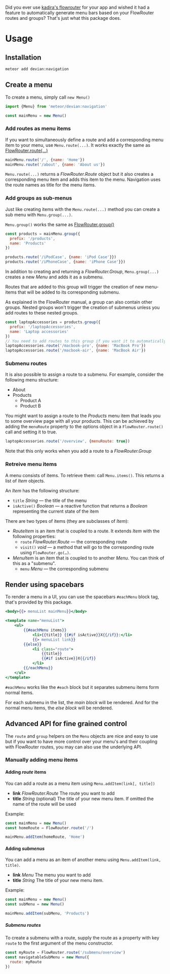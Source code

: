 Did you ever use [kadira's flowrouter](https://github.com/kadirahq/flow-router) for your app and wished it had a feature to automatically generate menu bars based on your FlowRouter routes and groups? That's just what this package does.

# Usage

## Installation

```sh
meteor add devian:navigation
```

## Create a menu

To create a menu, simply call `new Menu()`

```javascript
import {Menu} from 'meteor/devian:navigation'

const mainMenu = new Menu()
```

### Add routes as menu items

If you want to simultaneously define a route and add a corresponding menu item to your menu, use `Menu.route(...)`. It works exactly the same as [FlowRouter.route(...)](https://github.com/kadirahq/flow-router#routes-definition)

```javascript
mainMenu.route('/', {name: 'Home'})
mainMenu.route('/about', {name: 'About us'})
```

`Menu.route(...)` returns a *FlowRouter.Route* object but it also creates a corresponding menu item and adds this item to the menu. Navigation uses the route names as title for the menu items.

### Add groups as sub-menus 

Just like creating items with the `Menu.route(...)` method you can create a sub menu with `Menu.group(...)`.

`Menu.group()` works the same as [FlowRouter.group()](https://github.com/kadirahq/flow-router#group-routes)

```javascript
const products = mainMenu.group({
  prefix: '/products',
  name: 'Products'
})

products.route('/iPodCase', {name: 'iPod Case'}})
products.route('/iPhoneCase', {name: 'iPhone Case'}})
```

In addition to creating and returning a *FlowRouter.Group*, `Menu.group(...)` creates a new *Menu* and adds it as a submenu.

Routes that are added to this group will trigger the creation of new menu-items that will be added to its corresponding submenu.

As explained in the FlowRouter manual, a group can also contain other groups. Nested groups won't trigger the creation of submenus unless you add routes to these nested groups.

```javascript
const laptopAccessories = products.group({
  prefix: '/laptopAccessories',
  name: 'Laptop accessories'
})
// You need to add routes to this group if you want it to automatically appear in the menu
laptopAccessories.route('/macbook-pro', {name: 'MacBook Pro'})
laptopAccessories.route('/macbook-air', {name: 'MacBook Air'})
```

### Submenu routes

It is also possible to assign a route to a submenu. For example, consider the following menu structure:

-   About
-   Products
    -   Product A
    -   Product B

You might want to assign a route to the *Products* menu item that leads you to some overview page with all your products. This can be achieved by adding the `menuRoute` property to the options object in a `FlowRouter.route()` call and setting it to true.

```javascript
laptopAccessories.route('/overview', {menuRoute: true})
```

Note that this only works when you add a route to a *FlowRouter.Group*

### Retreive menu items

A menu consists of items. To retrieve them: call `Menu.items()`. This returns a list of *Item* objects.

An *Item* has the following structure:

-   `title` *String* — the title of the menu
-   `isActive()` *Boolean* — a reactive function that returns a *Boolean* representing the current state of the item

There are two types of items (they are subclasses of *Item*):

-   *RouteItem* is an item that is coupled to a route. It extends *Item* with the following properties:
    -   `route` *FlowRouter.Route* — the corresponding route
    -   `visit()` *void* — a method that will go to the corresponding route using `FlowRouter.go(…)`.
-   *MenuItem* is an item that is coupled to to another *Menu*. You can think of this as a "submenu".
    -   `menu` *Menu* — the corresponding submenu

## Render using spacebars

To render a menu in a UI, you can use the spacebars `#eachMenu` block tag, that's provided by this package.

```handlebars
<body>{{> menuList mainMenu}}</body>

<template name="menuList">
    <ul>
        {{#eachMenu items}}
            <li>{{title}} {{#if isActive}}X{{/if}}:</li>
            {{> menuList link}}
        {{else}}
            <li class="route">
                {{title}}
                {{#if isActive}}X{{/if}}
            </li>
        {{/eachMenu}}
    </ul>
</template>
```

`#eachMenu` works like the `#each` block but it separates submenu items form normal items.

For each submenu in the list, the *main block* will be rendered. And for the normal menu items, the *else block*  will be rendered.

## Advanced API for fine grained control

The `route` and `group` helpers on the `Menu` objects are nice and easy to use but if you want to have more control over your menu's and their coupling with FlowRouter routes, you may can also use the underlying API.

### Manually adding menu items

#### Adding *route* items

You can add a route as a menu item using `Menu.addItem(link[, title])`

-   **link** *FlowRouter.Route* The route you want to add
-   **title** *String* (optional) The title of your new menu item. If omitted the name of the route will be used

Example:

```javascript
const mainMenu = new Menu()
const homeRoute = FlowRouter.route('/')

mainMenu.addItem(homeRoute, 'Home')
```

#### Adding *submenus*

You can add a menu as an item of another menu using `Menu.addItem(link, title)`.

-   **link** *Menu* The menu you want to add
-   **title** *String* The title of your new menu item.

Example:

```javascript
const mainMenu = new Menu()
const subMenu = new Menu()

mainMenu.addItem(subMenu, 'Products')
```
##### Submenu routes

To create a submenu with a route, supply the route as a property with key `route` to the first argument of the menu constructor.

```javascript
const myRoute = FlowRouter.route('/submenu/overview')
const navigatableSubMenu = new Menu({
  route: myRoute
})
```
